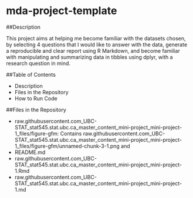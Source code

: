 # mda-project-template
##Description

This project aims at helping me become familiar with the datasets chosen, by selecting 4 questions that I would like to answer with the data, generate a reproducible and clear report using R Markdown, and become familiar with manipulating and summarizing data in tibbles using dplyr, with a research question in mind.


##Table of Contents
- Description
- Files in the Repository
- How to Run Code


##Files in the Repository

- raw.githubusercontent.com_UBC-STAT_stat545.stat.ubc.ca_master_content_mini-project_mini-project-1_files/figure-gfm: Contains raw.githubusercontent.com_UBC-STAT_stat545.stat.ubc.ca_master_content_mini-project_mini-project-1_files/figure-gfm/unnamed-chunk-3-1.png and 
- README.md
- raw.githubusercontent.com_UBC-STAT_stat545.stat.ubc.ca_master_content_mini-project_mini-project-1.Rmd
- raw.githubusercontent.com_UBC-STAT_stat545.stat.ubc.ca_master_content_mini-project_mini-project-1.md

